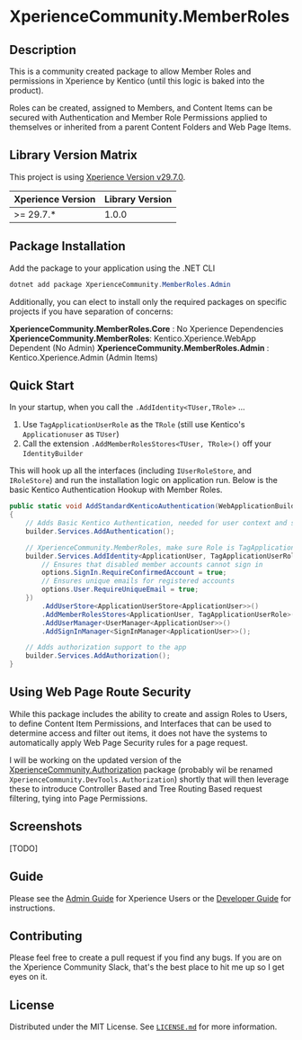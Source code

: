
# XperienceCommunity.MemberRoles

## Description

This is a community created package to allow Member Roles and permissions in Xperience by Kentico (until this logic is baked into the product).

Roles can be created, assigned to Members, and Content Items can be secured with Authentication and Member Role Permissions applied to themselves or inherited from a parent Content Folders and Web Page Items.

## Library Version Matrix

This project is using [Xperience Version v29.7.0](https://docs.kentico.com/changelog#refresh-november-14-2024).

| Xperience Version | Library Version |
| ----------------- | --------------- |
| >= 29.7.*         | 1.0.0           |

## Package Installation

Add the package to your application using the .NET CLI
```powershell
dotnet add package XperienceCommunity.MemberRoles.Admin
```

Additionally, you can elect to install only the required packages on specific projects if you have separation of concerns:

**XperienceCommunity.MemberRoles.Core** : No Xperience Dependencies
**XperienceCommunity.MemberRoles**: Kentico.Xperience.WebApp Dependent (No Admin)
**XperienceCommunity.MemberRoles.Admin** : Kentico.Xperience.Admin (Admin Items)

## Quick Start
In your startup, when you call the `.AddIdentity<TUser,TRole>` ...

1. Use `TagApplicationUserRole` as the `TRole`  (still use Kentico's `Applicationuser` as `TUser`)
2. Call the extension `.AddMemberRolesStores<TUser, TRole>()`  off your `IdentityBuilder`

This will hook up all the interfaces (including `IUserRoleStore`, and `IRoleStore`) and run the installation logic on application run.  Below is the basic Kentico Authentication Hookup with Member Roles.

``` csharp
public static void AddStandardKenticoAuthentication(WebApplicationBuilder builder)
{
    // Adds Basic Kentico Authentication, needed for user context and some tools
    builder.Services.AddAuthentication();

    // XperienceCommunity.MemberRoles, make sure Role is TagApplicationUserRole or an inherited member here
    builder.Services.AddIdentity<ApplicationUser, TagApplicationUserRole>(options => {
        // Ensures that disabled member accounts cannot sign in
        options.SignIn.RequireConfirmedAccount = true;
        // Ensures unique emails for registered accounts
        options.User.RequireUniqueEmail = true;
    })
        .AddUserStore<ApplicationUserStore<ApplicationUser>>()
        .AddMemberRolesStores<ApplicationUser, TagApplicationUserRole>() // XperienceCommunity.MemberRoles
        .AddUserManager<UserManager<ApplicationUser>>()
        .AddSignInManager<SignInManager<ApplicationUser>>();

    // Adds authorization support to the app
    builder.Services.AddAuthorization();
}
```

## Using Web Page Route Security

While this package includes the ability to create and assign Roles to Users, to define Content Item Permissions, and Interfaces that can be used to determine access and filter out items, it does not have the systems to automatically apply Web Page Security rules for a page request.

I will be working on the updated version of the [XperienceCommunity.Authorization](https://github.com/KenticoDevTrev/KenticoAuthorization#xperiencecommunityauthorization) package (probably wil be renamed `XperienceCommunity.DevTools.Authorization`) shortly that will then leverage these to introduce Controller Based and Tree Routing Based request filtering, tying into Page Permissions.  

## Screenshots
[TODO]

## Guide
Please see the [Admin Guide](ADMIN-GUIDE.md) for Xperience Users or the [Developer Guide](DEVELOPER_GUIDE.md) for instructions.

## Contributing

Please feel free to create a pull request if you find any bugs.  If you are on the Xperience Community Slack, that's the best place to hit me up so I get eyes on it.

## License

Distributed under the MIT License. See [`LICENSE.md`](./LICENSE.md) for more
information.
